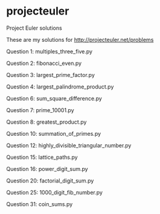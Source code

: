 projecteuler
============

Project Euler solutions

These are my solutions for http://projecteuler.net/problems

Question 1: multiples_three_five.py

Question 2: fibonacci_even.py

Question 3: largest_prime_factor.py

Question 4: largest_palindrome_product.py

Question 6: sum_square_difference.py

Question 7: prime_10001.py

Question 8: greatest_product.py

Question 10: summation_of_primes.py

Question 12: highly_divisible_triangular_number.py

Question 15: lattice_paths.py

Question 16: power_digit_sum.py

Question 20: factorial_digit_sum.py

Question 25: 1000_digit_fib_number.py

Question 31: coin_sums.py

